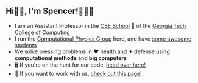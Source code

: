 ## Hi👋🏼, I'm Spencer!👨🏻‍💻

* I am an Assistant Professor in the [CSE School](https://cse.gatech.edu) 🏫 of the [Georgia Tech College of Computing](https://www.cc.gatech.edu/)
* I run the [Computational Physics Group](https://comp-physics.group) here, and have [some awesome students](https://comp-physics.group/team)
* We solve pressing problems in ❤️ health and ✈ defense using **computational methods** and **big computers**
* 🖥️ If you're on the hunt for our code, [head over here!](https://github.com/comp-physics)
* 👥 If you want to work with us, [check out this page!](https://comp-physics.group/vacancies.html) 
